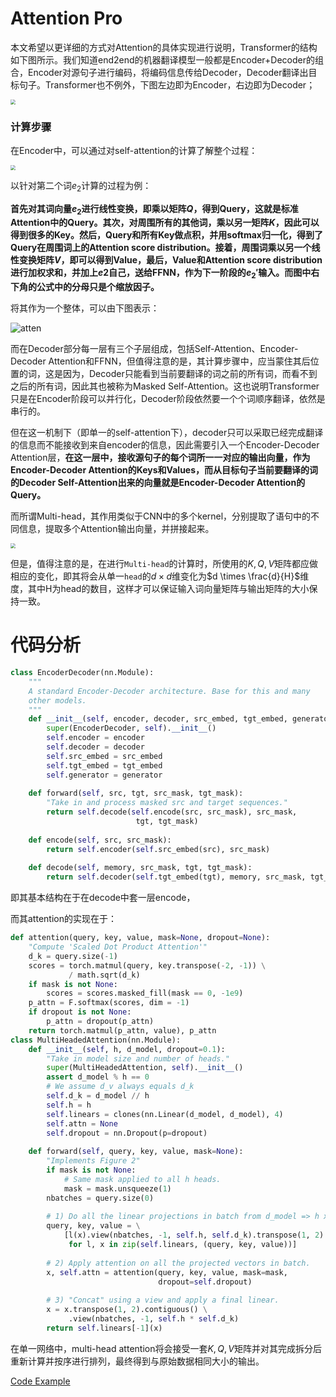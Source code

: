 # Attention Pro

本文希望以更详细的方式对Attention的具体实现进行说明，Transformer的结构如下图所示。我们知道end2end的机器翻译模型一般都是Encoder+Decoder的组合，Encoder对源句子进行编码，将编码信息传给Decoder，Decoder翻译出目标句子。Transformer也不例外，下图左边即为Encoder，右边即为Decoder；

<img src="https://gitee.com/hsuyuanliu/picrepo/raw/master/img/p13.png" style="zoom:50%;" />

### 计算步骤

在Encoder中，可以通过对self-attention的计算了解整个过程：

<img src="https://gitee.com/hsuyuanliu/picrepo/raw/master/img/p14.png" style="zoom:47%;" />

以针对第二个词$e_2$计算的过程为例：

**首先对其词向量$e_2$进行线性变换，即乘以矩阵$Q$，得到Query，这就是标准Attention中的Query。其次，对周围所有的其他词，乘以另一矩阵$K$，因此可以得到很多的Key。然后，Query和所有Key做点积，并用softmax归一化，得到了Query在周围词上的Attention score distribution。接着，周围词乘以另一个线性变换矩阵$V$，即可以得到Value，最后，Value和Attention score distribution进行加权求和，并加上$e2$自己，送给FFNN，作为下一阶段的$e_2'$输入。而图中右下角的公式中的分母只是个缩放因子。**

将其作为一个整体，可以由下图表示：

![atten](https://gitee.com/hsuyuanliu/picrepo/raw/master/img/atten.PNG)

而在Decoder部分每一层有三个子层组成，包括Self-Attention、Encoder-Decoder Attention和FFNN，但值得注意的是，其计算步骤中，应当蒙住其后位置的词，这是因为，Decoder只能看到当前要翻译的词之前的所有词，而看不到之后的所有词，因此其也被称为Masked Self-Attention。这也说明Transformer只是在Encoder阶段可以并行化，Decoder阶段依然要一个个词顺序翻译，依然是串行的。

但在这一机制下（即单一的self-attention下），decoder只可以采取已经完成翻译的信息而不能接收到来自encoder的信息，因此需要引入一个Encoder-Decoder Attention层，**在这一层中，接收源句子的每个词所一一对应的输出向量，作为Encoder-Decoder Attention的Keys和Values，而从目标句子当前要翻译的词的Decoder Self-Attention出来的向量就是Encoder-Decoder Attention的Query。**

而所谓Multi-head，其作用类似于CNN中的多个kernel，分别提取了语句中的不同信息，提取多个Attention输出向量，并拼接起来。

<img src="https://gitee.com/hsuyuanliu/picrepo/raw/master/img/p25.png"  style="zoom:50%;" />

但是，值得注意的是，在进行`Multi-head`的计算时，所使用的$K,Q,V$矩阵都应做相应的变化，即其将会从单一`head`的$d \times d$维变化为$d \times \frac{d}{H}$维度，其中H为head的数目，这样才可以保证输入词向量矩阵与输出矩阵的大小保持一致。

# 代码分析

```python
class EncoderDecoder(nn.Module):
    """
    A standard Encoder-Decoder architecture. Base for this and many 
    other models.
    """
    def __init__(self, encoder, decoder, src_embed, tgt_embed, generator):
        super(EncoderDecoder, self).__init__()
        self.encoder = encoder
        self.decoder = decoder
        self.src_embed = src_embed
        self.tgt_embed = tgt_embed
        self.generator = generator
        
    def forward(self, src, tgt, src_mask, tgt_mask):
        "Take in and process masked src and target sequences."
        return self.decode(self.encode(src, src_mask), src_mask,
                            tgt, tgt_mask)
    
    def encode(self, src, src_mask):
        return self.encoder(self.src_embed(src), src_mask)
    
    def decode(self, memory, src_mask, tgt, tgt_mask):
        return self.decoder(self.tgt_embed(tgt), memory, src_mask, tgt_mask)
```

即其基本结构在于在decode中套一层encode，

而其attention的实现在于：

```python
def attention(query, key, value, mask=None, dropout=None):
    "Compute 'Scaled Dot Product Attention'"
    d_k = query.size(-1)
    scores = torch.matmul(query, key.transpose(-2, -1)) \
             / math.sqrt(d_k)
    if mask is not None:
        scores = scores.masked_fill(mask == 0, -1e9)
    p_attn = F.softmax(scores, dim = -1)
    if dropout is not None:
        p_attn = dropout(p_attn)
    return torch.matmul(p_attn, value), p_attn
class MultiHeadedAttention(nn.Module):
    def __init__(self, h, d_model, dropout=0.1):
        "Take in model size and number of heads."
        super(MultiHeadedAttention, self).__init__()
        assert d_model % h == 0
        # We assume d_v always equals d_k
        self.d_k = d_model // h
        self.h = h
        self.linears = clones(nn.Linear(d_model, d_model), 4)
        self.attn = None
        self.dropout = nn.Dropout(p=dropout)
        
    def forward(self, query, key, value, mask=None):
        "Implements Figure 2"
        if mask is not None:
            # Same mask applied to all h heads.
            mask = mask.unsqueeze(1)
        nbatches = query.size(0)
        
        # 1) Do all the linear projections in batch from d_model => h x d_k 
        query, key, value = \
            [l(x).view(nbatches, -1, self.h, self.d_k).transpose(1, 2)
             for l, x in zip(self.linears, (query, key, value))]
        
        # 2) Apply attention on all the projected vectors in batch. 
        x, self.attn = attention(query, key, value, mask=mask, 
                                 dropout=self.dropout)
        
        # 3) "Concat" using a view and apply a final linear. 
        x = x.transpose(1, 2).contiguous() \
             .view(nbatches, -1, self.h * self.d_k)
        return self.linears[-1](x)
```

在单一网络中，multi-head attention将会接受一套$K,Q,V$矩阵并对其完成拆分后重新计算并按序进行排列，最终得到与原始数据相同大小的输出。













[Code Example](http://nlp.seas.harvard.edu/2018/04/03/attention.html)





